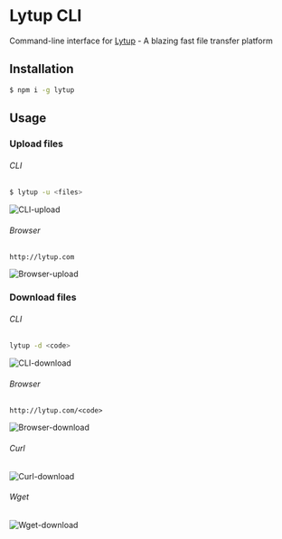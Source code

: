 # Lytup CLI
Command-line interface for [Lytup](http://lytup.com) - A blazing fast file transfer platform

## Installation
```sh
$ npm i -g lytup
```

## Usage
### Upload files
###### CLI
```sh
$ lytup -u <files>
```
![CLI-upload](http://d.pr/i/XVIM+)
###### Browser
```
http://lytup.com
```
![Browser-upload](http://d.pr/i/dsW3+)

### Download files
###### CLI
```sh
lytup -d <code>
```
![CLI-download](http://d.pr/i/4L29+)
###### Browser
```
http://lytup.com/<code>
```
![Browser-download](http://d.pr/i/Wxrf+)
###### Curl
![Curl-download](http://d.pr/i/wcMi+)
###### Wget
![Wget-download](http://d.pr/i/27AJ+)
